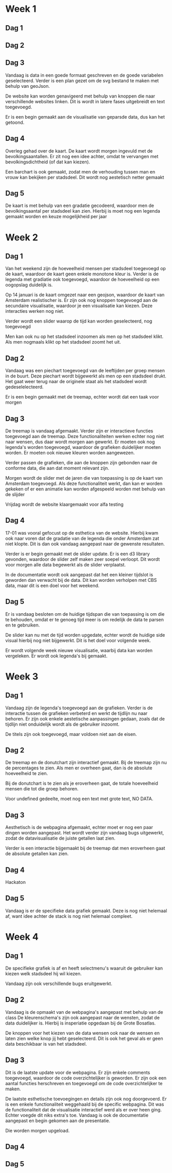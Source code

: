 # Week 1
## Dag 1

## Dag 2

## Dag 3
Vandaag is data in een goede formaat geschreven en de goede variabelen geselecteerd.
Verder is een plan gezet om de svg bestand te maken met behulp van geoJson.

De website kan worden genavigeerd met behulp van knoppen die naar verschillende websites linken.
Dit is wordt in latere fases uitgebreidt en text toegevoegd.

Er is een begin gemaakt aan de visualisatie van geparsde data, dus kan het getoond.

## Dag 4
Overleg gehad over de kaart. De kaart wordt morgen ingevuld met de bevolkingsaantallen.
Er zit nog een idee achter, omdat te vervangen met bevolkingsdichtheid (of dat kan kiezen).

Een barchart is ook gemaakt, zodat men de verhouding tussen man en vrouw kan bekijken per stadsdeel.
Dit wordt nog aestetisch netter gemaakt

## Dag 5
De kaart is met behulp van een gradatie gecodeerd, waardoor men de bevolkingsaantal per stadsdeel kan zien.
Hierbij is moet nog een legenda gemaakt worden en keuze mogelijkheid per jaar


# Week 2
## Dag 1
Van het weekend zijn de hoeveelheid mensen per stadsdeel toegevoegd op de kaart, waardoor de kaart geen enkele monotone kleur is.
Verder is de legenda met gradiatie ook toegevoegd, waardoor de hoeveelheid op een oogopslag duidelijk is.

Op 14 januari is de kaart omgezet naar een geojson, waardoor de kaart van Amsterdam realistischer is. Er zijn ook nog knoppen toegevoegd aan de secundaire visualisatie, waardoor je een visualisatie kan kiezen. Deze interacties werken nog niet.

Verder wordt een slider waarop de tijd kan worden geselecteerd, nog toegevoegd

Men kan ook nu op het stadsdeel inzoomen als men op het stadsdeel klikt. Als men nogmaals klikt op het stadsdeel zoomt het uit.

## Dag 2
Vandaag was een piechart toegevoegd van de leeftijden per groep mensen in de buurt.
Deze piechart wordt bijgewerkt als men op een stadsdeel drukt. Het gaat weer terug naar de originele staat als het stadsdeel wordt gedeselelecteerd.

Er is een begin gemaakt met de treemap, echter wordt dat een taak voor morgen


## Dag 3
De treemap is vandaag afgemaakt. Verder zijn er interactieve functies toegevoegd aan de treemap. Deze functionaliteiten werken echter nog niet naar wensen, dus daar wordt morgen aan gewerkt. Er moeten ook nog legenda's worden toegevoegd, waardoor de grafieken duidelijker moeten worden. Er moeten ook nieuwe kleuren worden aangewezen.

Verder passen de grafieken, die aan de knoppen zijn gebonden naar de conforme data, die aan dat moment relevant zijn.

Morgen wordt de slider met de jaren die van toepassing is op de kaart van Amsterdam toegevoegd. Als deze functionaliteit werkt, dan kan er worden gekeken of er een animatie kan worden afgespeeld worden met behulp van de slijder

Vrijdag wordt de website klaargemaakt voor alfa testing

## Dag 4
17-01 was vooral gefocust op de esthetica van de website. Hierbij kwam ook naar voren dat de gradatie van de legenda die onder Amsterdam zat niet klopte. Dit is dan ook vandaag aangepast naar de gewenste resultaten.

Verder is er begin gemaakt met de slider update. Er is een d3 library gevonden, waardoor de slider zelf maken zeer soepel verloopt. Dit wordt voor morgen alle data begewerkt als de slider verplaatst.

In de documentatie wordt ook aangepast dat het een kleiner tijdslot is geworden dan verwacht bij de data. Dit kan worden verholpen met CBS data, maar dit is een doel voor het weekend.

## Dag 5
Er is vandaag besloten om de huidige tijdspan die van toepassing is om die te behouden, omdat er te genoeg tijd meer is om redelijk de data te parsen en te gebruiken.

De slider kan nu met de tijd worden upgedate, echter wordt de huidige side visual hierbij nog niet bijgewerkt. Dit is het doel voor volgende week.

Er wordt volgende week nieuwe visualisatie, waarbij data kan worden vergeleken. Er wordt ook legenda's bij gemaakt.

# Week 3
## Dag 1
Vandaag zijn de legenda's toegevoegd aan de grafieken. Verder is de interactie tussen de grafieken verbeterd en werkt de tijdlijn nu naar behoren.
Er zijn ook enkele aestetische aanpassingen gedaan, zoals dat de tijdlijn niet onduidelijk wordt als de gebruiker inzoomt.

De titels zijn ook toegevoegd, maar voldoen niet aan de eisen.

## Dag 2
De treemap en de donutchart zijn interactief gemaakt. Bij de treemap zijn nu de percentages te zien.
Als men er overheen gaat, dan is de absolute hoeveelheid te zien.

Bij de donutchart is te zien als je eroverheen gaat, de totale hoeveelheid mensen die tot die groep behoren.

Voor undefined gedeelte, moet nog een text met grote text, NO DATA.  

## Dag 3
Aesthetisch is de webpagina afgemaakt, echter moet er nog een paar dingen worden aangepast.
Het wordt verder zijn vandaag bugs uitgewerkt, zodat de datavisualisatie de juiste getallen laat zien.

Verder is een interactie bijgemaakt bij de treemap dat men eroverheen gaat de absolute getallen kan zien.


## Dag 4
Hackaton

## Dag 5
Vandaag is er de specifieke data grafiek gemaakt. Deze is nog niet helemaal af, want idee achter de stack is nog niet helemaal compleet.

# Week 4
## Dag 1
De specifieke grafiek is af en heeft selectmenu's waaruit de gebruiker kan kiezen welk stadsdeel hij wil kiezen.

Vandaag zijn ook verschillende bugs eruitgewerkt.

## Dag 2
Vandaag is de opmaakt van de webpagina's aangepast met behulp van de class
De kleurenschema's zijn ook aangepast naar de wensten, zodat de data duidelijker is.
Hierbij is insperiatie opgedaan bij de Grote Bosatlas.

De knoppen voor het kiezen van de data wensen ook naar de wensen en laten zien welke knop jij hebt geselecteerd.
Dit is ook het geval als er geen data beschikbaar is van het stadsdeel.

## Dag 3
Dit is de laatste update voor de webpagina. Er zijn enkele comments toegevoegd, waardoor de code overzichtelijker is geworden.
Er zijn ook een aantal functies herschreven en toegevoegd om de code overzichtelijker te maken.

De laatste esthetische toevoegingen en details zijn ook nog doorgevoerd. Er is een enkele functionaliteit weggehaald bij de specific webpagina.
Dit was de functionaliteit dat de visualisatie interactief werd als er over heen ging. Echter voegde dit niks extra's toe.
Vandaag is ook de documentatie aangepast en begin gekomen aan de presentatie.

Die worden morgen upgeload.


## Dag 4

## Dag 5
